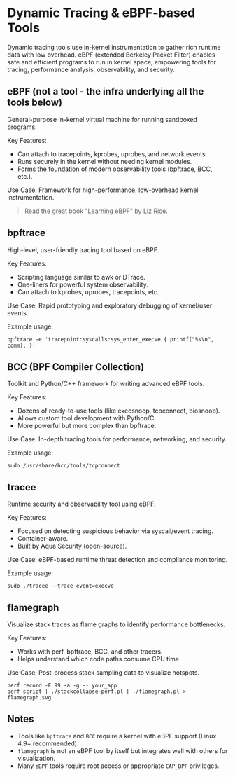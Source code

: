 # Dynamic Tracing & eBPF-based Tools

Dynamic tracing tools use in-kernel instrumentation to gather rich runtime data with low overhead. eBPF (extended Berkeley Packet Filter) enables safe and efficient programs to run in kernel space, empowering tools for tracing, performance analysis, observability, and security.

## eBPF (not a tool - the infra underlying all the tools below)

General-purpose in-kernel virtual machine for running sandboxed programs.

Key Features:
- Can attach to tracepoints, kprobes, uprobes, and network events.
- Runs securely in the kernel without needing kernel modules.
- Forms the foundation of modern observability tools (bpftrace, BCC, etc.).

Use Case: Framework for high-performance, low-overhead kernel instrumentation.

> Read the great book "Learning eBPF" by Liz Rice.

## bpftrace

High-level, user-friendly tracing tool based on eBPF.

Key Features:
- Scripting language similar to awk or DTrace.
- One-liners for powerful system observability.
- Can attach to kprobes, uprobes, tracepoints, etc.

Use Case: Rapid prototyping and exploratory debugging of kernel/user events.

Example usage:
```
bpftrace -e 'tracepoint:syscalls:sys_enter_execve { printf("%s\n", comm); }'
```

## BCC (BPF Compiler Collection)

Toolkit and Python/C++ framework for writing advanced eBPF tools.

Key Features:
- Dozens of ready-to-use tools (like execsnoop, tcpconnect, biosnoop).
- Allows custom tool development with Python/C.
- More powerful but more complex than bpftrace.

Use Case: In-depth tracing tools for performance, networking, and security.

Example usage:
```
sudo /usr/share/bcc/tools/tcpconnect
```

## tracee

Runtime security and observability tool using eBPF.

Key Features:
- Focused on detecting suspicious behavior via syscall/event tracing.
- Container-aware.
- Built by Aqua Security (open-source).

Use Case: eBPF-based runtime threat detection and compliance monitoring.

Example usage:
```
sudo ./tracee --trace event=execve
```

## flamegraph

Visualize stack traces as flame graphs to identify performance bottlenecks.

Key Features:
- Works with perf, bpftrace, BCC, and other tracers.
- Helps understand which code paths consume CPU time.

Use Case: Post-process stack sampling data to visualize hotspots.

```
perf record -F 99 -a -g -- your_app
perf script | ./stackcollapse-perf.pl | ./flamegraph.pl > flamegraph.svg
```

## Notes

- Tools like `bpftrace` and `BCC` require a kernel with eBPF support (Linux 4.9+ recommended).
- `flamegraph` is not an eBPF tool by itself but integrates well with others for visualization.
- Many `eBPF` tools require root access or appropriate `CAP_BPF` privileges.


